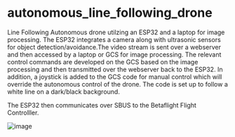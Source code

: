 # autonomous_line_following_drone

Line Following Autonomous drone utilzing an ESP32 and a laptop for image processing. The ESP32 integrates a camera along with ultrasonic sensors for object detection/avoidance.The video stream is sent over a webserver and then accessed by a laptop or GCS for image processing. The relevant control commands are developed on the GCS based on the image processing and then transmitted over the webserver back to the ESP32. In addition, a joystick is added to the GCS code for manual control which will override the autonomous control of the drone. The code is set up to follow a white line on a dark/black background.

The ESP32 then communicates over SBUS to the Betaflight Flight Controlller.

![image](https://github.com/user-attachments/assets/b6a2b589-14a9-49c7-b56e-308d0a296d5a)

